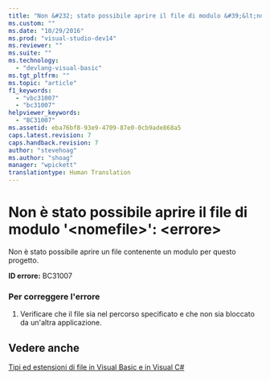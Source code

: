 ```yaml
---
title: "Non &#232; stato possibile aprire il file di modulo &#39;&lt;nomefile&gt;&#39;: &lt;errore&gt; | Microsoft Docs"
ms.custom: ""
ms.date: "10/29/2016"
ms.prod: "visual-studio-dev14"
ms.reviewer: ""
ms.suite: ""
ms.technology: 
  - "devlang-visual-basic"
ms.tgt_pltfrm: ""
ms.topic: "article"
f1_keywords: 
  - "vbc31007"
  - "bc31007"
helpviewer_keywords: 
  - "BC31007"
ms.assetid: eba76bf8-93e9-4709-87e0-0cb9ade868a5
caps.latest.revision: 7
caps.handback.revision: 7
author: "stevehoag"
ms.author: "shoag"
manager: "wpickett"
translationtype: Human Translation
---
```

# Non &#232; stato possibile aprire il file di modulo &#39;&lt;nomefile&gt;&#39;: &lt;errore&gt;
Non è stato possibile aprire un file contenente un modulo per questo progetto.  
  
 **ID errore:** BC31007  
  
### Per correggere l'errore  
  
1.  Verificare che il file sia nel percorso specificato e che non sia bloccato da un'altra applicazione.  
  
## Vedere anche  
 [Tipi ed estensioni di file in Visual Basic e in Visual C\#](http://msdn.microsoft.com/it-it/f793852c-da06-4d52-a826-65f635844772)